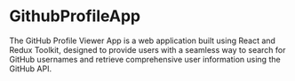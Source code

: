# GithubProfileApp
The GitHub Profile Viewer App is a web application built using React and Redux Toolkit, designed to provide users with a seamless way to search for GitHub usernames and retrieve comprehensive user information using the GitHub API.
